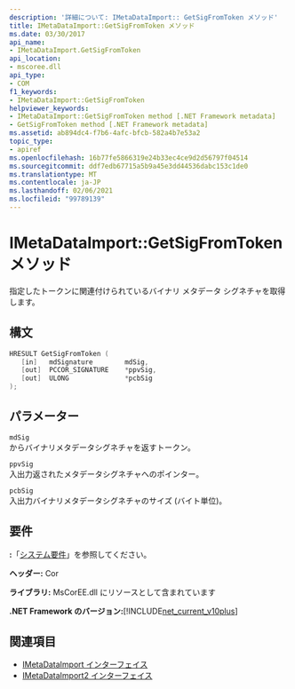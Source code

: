 ```yaml
---
description: '詳細について: IMetaDataImport:: GetSigFromToken メソッド'
title: IMetaDataImport::GetSigFromToken メソッド
ms.date: 03/30/2017
api_name:
- IMetaDataImport.GetSigFromToken
api_location:
- mscoree.dll
api_type:
- COM
f1_keywords:
- IMetaDataImport::GetSigFromToken
helpviewer_keywords:
- IMetaDataImport::GetSigFromToken method [.NET Framework metadata]
- GetSigFromToken method [.NET Framework metadata]
ms.assetid: ab894dc4-f7b6-4afc-bfcb-582a4b7e53a2
topic_type:
- apiref
ms.openlocfilehash: 16b77fe5866319e24b33ec4ce9d2d56797f04514
ms.sourcegitcommit: ddf7edb67715a5b9a45e3dd44536dabc153c1de0
ms.translationtype: MT
ms.contentlocale: ja-JP
ms.lasthandoff: 02/06/2021
ms.locfileid: "99789139"
---
```

# <a name="imetadataimportgetsigfromtoken-method"></a>IMetaDataImport::GetSigFromToken メソッド

指定したトークンに関連付けられているバイナリ メタデータ シグネチャを取得します。  
  
## <a name="syntax"></a>構文  
  
```cpp  
HRESULT GetSigFromToken (
   [in]   mdSignature        mdSig,
   [out]  PCCOR_SIGNATURE    *ppvSig,
   [out]  ULONG              *pcbSig
);  
```  
  
## <a name="parameters"></a>パラメーター  

 `mdSig`  
 からバイナリメタデータシグネチャを返すトークン。  
  
 `ppvSig`  
 入出力返されたメタデータシグネチャへのポインター。  
  
 `pcbSig`  
 入出力バイナリメタデータシグネチャのサイズ (バイト単位)。  
  
## <a name="requirements"></a>要件  

 **:**「[システム要件](../../get-started/system-requirements.md)」を参照してください。  
  
 **ヘッダー:** Cor  
  
 **ライブラリ:** MsCorEE.dll にリソースとして含まれています  
  
 **.NET Framework のバージョン:**[!INCLUDE[net_current_v10plus](../../../../includes/net-current-v10plus-md.md)]  
  
## <a name="see-also"></a>関連項目

- [IMetaDataImport インターフェイス](imetadataimport-interface.md)
- [IMetaDataImport2 インターフェイス](imetadataimport2-interface.md)
